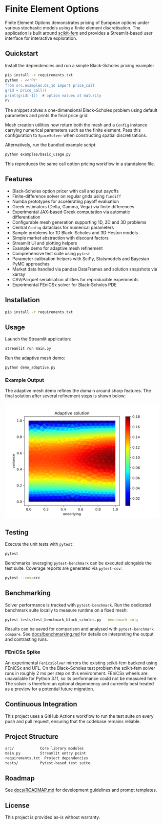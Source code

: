 # Finite Element Options

Finite Element Options demonstrates pricing of European options under various
stochastic models using a finite element discretisation. The application is
built around [scikit-fem](https://github.com/kinnala/scikit-fem) and provides a
Streamlit-based user interface for interactive exploration.

## Quickstart

Install the dependencies and run a simple Black–Scholes pricing example:

```bash
pip install -r requirements.txt
python - <<'PY'
from src.examples.bs_1d import price_call
grid = price_call()
print(grid[-1])  # option values at maturity
PY
```

The snippet solves a one-dimensional Black–Scholes problem using default
parameters and prints the final price grid.

Mesh creation utilities now return both the mesh and a ``Config`` instance
carrying numerical parameters such as the finite element. Pass this
configuration to ``SpaceSolver`` when constructing spatial discretisations.

Alternatively, run the bundled example script:

```bash
python examples/basic_usage.py
```

This reproduces the same call option pricing workflow in a standalone file.

## Features

- Black-Scholes option pricer with call and put payoffs
- Finite-difference solver on regular grids using ``findiff``
- Numba prototypes for accelerating payoff evaluation
- Greek estimators (Delta, Gamma, Vega) via finite differences
- Experimental JAX-based Greek computation via automatic differentiation
- Configurable mesh generation supporting 1D, 2D and 3D problems
- Central ``Config`` dataclass for numerical parameters
- Sample problems for 1D Black–Scholes and 3D Heston models
- Simple market abstraction with discount factors
- Streamlit UI and plotting helpers
- Example demo for adaptive mesh refinement
- Comprehensive test suite using `pytest`
- Parameter calibration helpers with SciPy, Statsmodels and Bayesian PyMC approaches
- Market data handled via pandas DataFrames and solution snapshots via xarray
- CSV/Parquet serialisation utilities for reproducible experiments
- Experimental FEniCSx solver for Black-Scholes PDE

## Installation

```bash
pip install -r requirements.txt
```

## Usage

Launch the Streamlit application:

```bash
streamlit run main.py
```

Run the adaptive mesh demo:

```bash
python demo_adaptive.py
```

### Example Output

The adaptive mesh demo refines the domain around sharp features. The final
solution after several refinement steps is shown below:

![Adaptive mesh solution showing refined grid](docs/images/adaptive_solution.svg)

## Testing

Execute the unit tests with `pytest`:

```bash
pytest
```

Benchmarks leveraging `pytest-benchmark` can be executed alongside the test
suite. Coverage reports are generated via `pytest-cov`:

```bash
pytest --cov=src
```

## Benchmarking

Solver performance is tracked with `pytest-benchmark`.  Run the dedicated
benchmark suite locally to measure runtime on a fixed mesh:

```bash
pytest tests/test_benchmark_black_scholes.py --benchmark-only
```

Results can be saved for comparison and analysed with `pytest-benchmark compare`.
See [docs/benchmarking.md](docs/benchmarking.md) for details on
interpreting the output and contrasting runs.

### FEniCSx Spike

An experimental `FenicsSolver` mirrors the existing scikit-fem backend using
FEniCSx and UFL. On the Black–Scholes test problem the scikit-fem solver runs
in roughly 2 ms per step on this environment. FEniCSx wheels are unavailable for
Python 3.11, so its performance could not be measured here. The solver is
therefore an optional dependency and currently best treated as a preview for a
potential future migration.

## Continuous Integration

This project uses a GitHub Actions workflow to run the test suite on every
push and pull request, ensuring that the codebase remains reliable.

## Project Structure

```
src/            Core library modules
main.py         Streamlit entry point
requirements.txt  Project dependencies
tests/          Pytest-based test suite
```

## Roadmap

See [docs/ROADMAP.md](docs/ROADMAP.md) for development guidelines and prompt templates.

## License

This project is provided as-is without warranty.

